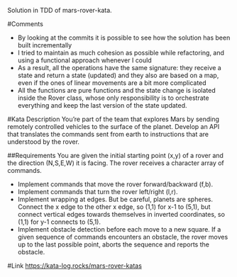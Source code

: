 Solution in TDD of mars-rover-kata.

#Comments
- By looking at the commits it is possible to see how the solution has been built incrementally
- I tried to maintain as much cohesion as possible while refactoring, and using a functional approach whenever I could
- As a result, all the operations have the same signature: they receive a state and return a state (updated) and they also are based on a map, even if the ones of linear movements are a bit more complicated
- All the functions are pure functions and the state change is isolated inside the Rover class, whose only responsibility is to orchestrate everything and keep the last version of the state updated.  

#Kata Description
You’re part of the team that explores Mars by sending remotely controlled vehicles to the surface of the planet. Develop an API that translates the commands sent from earth to instructions that are understood by the rover.

##Requirements
You are given the initial starting point (x,y) of a rover and the direction (N,S,E,W) it is facing.
The rover receives a character array of commands.
- Implement commands that move the rover forward/backward (f,b).
- Implement commands that turn the rover left/right (l,r).
- Implement wrapping at edges. But be careful, planets are spheres. Connect the x edge to the other x edge, so (1,1) for x-1 to (5,1), but connect vertical edges towards themselves in inverted coordinates, so (1,1) for y-1 connects to (5,1).
- Implement obstacle detection before each move to a new square. If a given sequence of commands encounters an obstacle, the rover moves up to the last possible point, aborts the sequence and reports the obstacle.


#Link
https://kata-log.rocks/mars-rover-katas